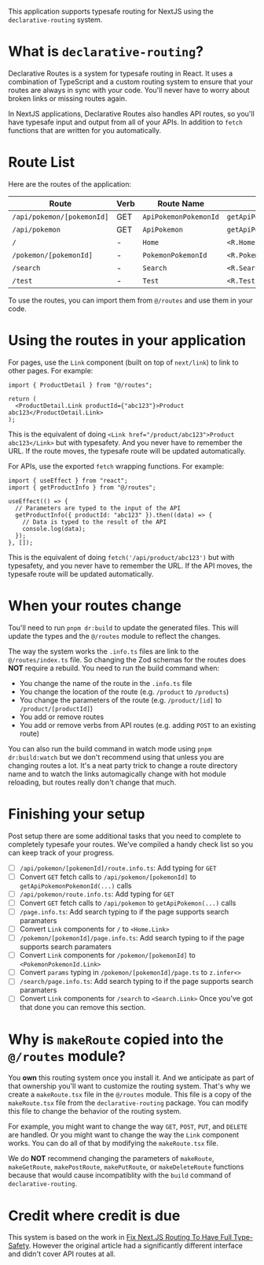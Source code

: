 This application supports typesafe routing for NextJS using the `declarative-routing` system.

# What is `declarative-routing`?

Declarative Routes is a system for typesafe routing in React. It uses a combination of TypeScript and a custom routing system to ensure that your routes are always in sync with your code. You'll never have to worry about broken links or missing routes again.

In NextJS applications, Declarative Routes also handles API routes, so you'll have typesafe input and output from all of your APIs. In addition to `fetch` functions that are written for you automatically.

# Route List

Here are the routes of the application:

| Route                      | Verb | Route Name            | Using It                      |
| -------------------------- | ---- | --------------------- | ----------------------------- |
| `/api/pokemon/[pokemonId]` | GET  | `ApiPokemonPokemonId` | `getApiPokemonPokemonId(...)` |
| `/api/pokemon`             | GET  | `ApiPokemon`          | `getApiPokemon(...)`          |
| `/`                        | -    | `Home`                | `<R.Home.Link>`               |
| `/pokemon/[pokemonId]`     | -    | `PokemonPokemonId`    | `<R.PokemonPokemonId.Link>`   |
| `/search`                  | -    | `Search`              | `<R.Search.Link>`             |
| `/test`                    | -    | `Test`                | `<R.Test.Link>`               |

To use the routes, you can import them from `@/routes` and use them in your code.

# Using the routes in your application

For pages, use the `Link` component (built on top of `next/link`) to link to other pages. For example:

```tsx
import { ProductDetail } from "@/routes";

return (
  <ProductDetail.Link productId={"abc123"}>Product abc123</ProductDetail.Link>
);
```

This is the equivalent of doing `<Link href="/product/abc123">Product abc123</Link>` but with typesafety. And you never have to remember the URL. If the route moves, the typesafe route will be updated automatically.

For APIs, use the exported `fetch` wrapping functions. For example:

```tsx
import { useEffect } from "react";
import { getProductInfo } from "@/routes";

useEffect(() => {
  // Parameters are typed to the input of the API
  getProductInfo({ productId: "abc123" }).then((data) => {
    // Data is typed to the result of the API
    console.log(data);
  });
}, []);
```

This is the equivalent of doing `fetch('/api/product/abc123')` but with typesafety, and you never have to remember the URL. If the API moves, the typesafe route will be updated automatically.

# When your routes change

Tou'll need to run `pnpm dr:build` to update the generated files. This will update the types and the `@/routes` module to reflect the changes.

The way the system works the `.info.ts` files are link to the `@/routes/index.ts` file. So changing the Zod schemas for the routes does **NOT** require a rebuild. You need to run the build command when:

- You change the name of the route in the `.info.ts` file
- You change the location of the route (e.g. `/product` to `/products`)
- You change the parameters of the route (e.g. `/product/[id]` to `/product/[productId]`)
- You add or remove routes
- You add or remove verbs from API routes (e.g. adding `POST` to an existing route)

You can also run the build command in watch mode using `pnpm dr:build:watch` but we don't recommend using that unless you are changing routes a lot. It's a neat party trick to change a route directory name and to watch the links automagically change with hot module reloading, but routes really don't change that much.

# Finishing your setup

Post setup there are some additional tasks that you need to complete to completely typesafe your routes. We've compiled a handy check list so you can keep track of your progress.

- [ ] `/api/pokemon/[pokemonId]/route.info.ts`: Add typing for `GET`
- [ ] Convert `GET` fetch calls to `/api/pokemon/[pokemonId]` to `getApiPokemonPokemonId(...)` calls
- [ ] `/api/pokemon/route.info.ts`: Add typing for `GET`
- [ ] Convert `GET` fetch calls to `/api/pokemon` to `getApiPokemon(...)` calls
- [ ] `/page.info.ts`: Add search typing to if the page supports search paramaters
- [ ] Convert `Link` components for `/` to `<Home.Link>`
- [ ] `/pokemon/[pokemonId]/page.info.ts`: Add search typing to if the page supports search paramaters
- [ ] Convert `Link` components for `/pokemon/[pokemonId]` to `<PokemonPokemonId.Link>`
- [ ] Convert `params` typing in `/pokemon/[pokemonId]/page.ts` to `z.infer<>`
- [ ] `/search/page.info.ts`: Add search typing to if the page supports search paramaters
- [ ] Convert `Link` components for `/search` to `<Search.Link>`
      Once you've got that done you can remove this section.

# Why is `makeRoute` copied into the `@/routes` module?

You **own** this routing system once you install it. And we anticipate as part of that ownership you'll want to customize the routing system. That's why we create a `makeRoute.tsx` file in the `@/routes` module. This file is a copy of the `makeRoute.tsx` file from the `declarative-routing` package. You can modify this file to change the behavior of the routing system.

For example, you might want to change the way `GET`, `POST`, `PUT`, and `DELETE` are handled. Or you might want to change the way the `Link` component works. You can do all of that by modifying the `makeRoute.tsx` file.

We do **NOT** recommend changing the parameters of `makeRoute`, `makeGetRoute`, `makePostRoute`, `makePutRoute`, or `makeDeleteRoute` functions because that would cause incompatiblity with the `build` command of `declarative-routing`.

# Credit where credit is due

This system is based on the work in [Fix Next.JS Routing To Have Full Type-Safety](https://www.flightcontrol.dev/blog/fix-nextjs-routing-to-have-full-type-safety). However the original article had a significantly different interface and didn't cover API routes at all.
